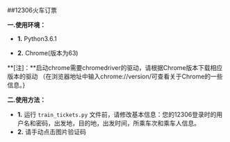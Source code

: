 ##12306火车订票

**一.使用环境：**

* **1.** Python3.6.1

* **2.** Chrome(版本为63)

**[注]：**启动chrome需要chromedriver的驱动，请根据Chrome版本下载相应版本的驱动
（在浏览器地址中输入chrome://version/可查看关于Chrome的一些信息。}

**二.使用方法：**

* **1.** 运行 `train_tickets.py` 文件前，请修改基本信息：您的12306登录时的用户名和密码，出发地，目的地，出发时间，所乘车次和乘车人信息。
* **2.** 请手动点击图片验证码

